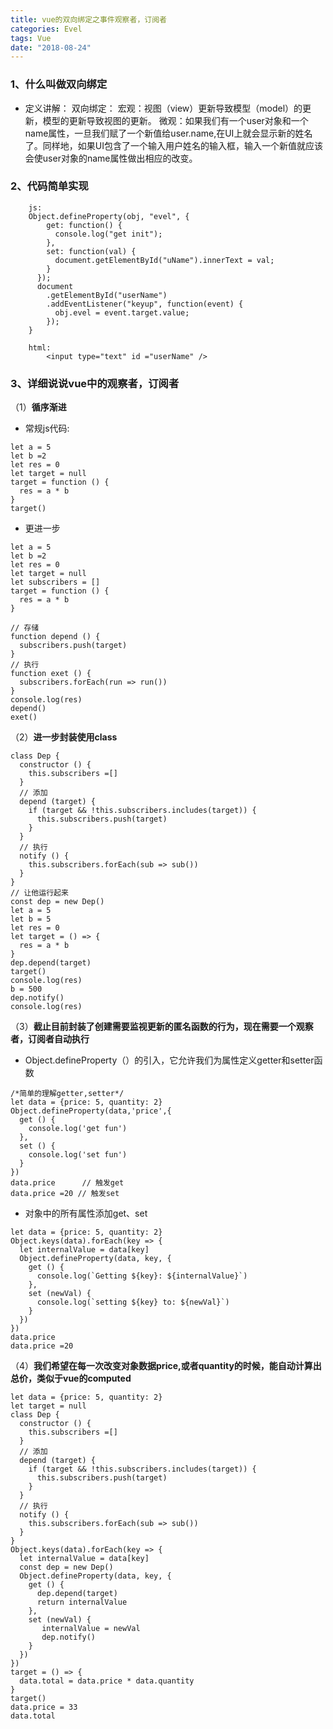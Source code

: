 ```yaml
---
title: vue的双向绑定之事件观察者，订阅者
categories: Evel
tags: Vue
date: "2018-08-24"
---
```



### 1、什么叫做双向绑定
- 定义讲解：
双向绑定：
宏观：视图（view）更新导致模型（model）的更新，模型的更新导致视图的更新。
微观：如果我们有一个user对象和一个name属性，一旦我们赋了一个新值给user.name,在UI上就会显示新的姓名了。同样地，如果UI包含了一个输入用户姓名的输入框，输入一个新值就应该会使user对象的name属性做出相应的改变。

### 2、代码简单实现
```
    js:
    Object.defineProperty(obj, "evel", {
        get: function() {
          console.log("get init");
        },
        set: function(val) {
          document.getElementById("uName").innerText = val;
        }
      });
      document
        .getElementById("userName")
        .addEventListener("keyup", function(event) {
          obj.evel = event.target.value;
        });
    }

    html:
    	<input type="text" id ="userName" />
```
 
### 3、详细说说vue中的观察者，订阅者
（1）**循序渐进**
- 常规js代码:
```
let a = 5
let b =2
let res = 0
let target = null
target = function () {
  res = a * b
}
target()
```
- 更进一步
```
let a = 5
let b =2
let res = 0
let target = null
let subscribers = []
target = function () {
  res = a * b
}

// 存储
function depend () {
  subscribers.push(target)
}
// 执行
function exet () {
  subscribers.forEach(run => run())
}
console.log(res)
depend()
exet()
```

（2）**进一步封装使用class**
```
class Dep {
  constructor () {
    this.subscribers =[]
  }
  // 添加
  depend (target) {
    if (target && !this.subscribers.includes(target)) {
      this.subscribers.push(target)
    }
  }
  // 执行
  notify () {
    this.subscribers.forEach(sub => sub())
  }
}
// 让他运行起来
const dep = new Dep()
let a = 5
let b = 5
let res = 0
let target = () => {
  res = a * b
}
dep.depend(target)
target()
console.log(res)
b = 500
dep.notify()
console.log(res)
```

（3）**截止目前封装了创建需要监视更新的匿名函数的行为，现在需要一个观察者，订阅者自动执行**
- Object.defineProperty（）的引入，它允许我们为属性定义getter和setter函数
```
/*简单的理解getter,setter*/
let data = {price: 5, quantity: 2}
Object.defineProperty(data,'price',{
  get () {
    console.log('get fun')
  },
  set () {
    console.log('set fun')
  }
})
data.price      // 触发get
data.price =20 // 触发set
```
- 对象中的所有属性添加get、set
```
let data = {price: 5, quantity: 2}
Object.keys(data).forEach(key => {
  let internalValue = data[key]
  Object.defineProperty(data, key, {
    get () {
      console.log(`Getting ${key}: ${internalValue}`)
    },
    set (newVal) {
      console.log(`setting ${key} to: ${newVal}`)
    }
  })
})
data.price
data.price =20
```
（4）**我们希望在每一次改变对象数据price,或者quantity的时候，能自动计算出总价，类似于vue的computed**
```
let data = {price: 5, quantity: 2}
let target = null
class Dep {
  constructor () {
    this.subscribers =[]
  }
  // 添加
  depend (target) {
    if (target && !this.subscribers.includes(target)) {
      this.subscribers.push(target)
    }
  }
  // 执行
  notify () {
    this.subscribers.forEach(sub => sub())
  }
}
Object.keys(data).forEach(key => {
  let internalValue = data[key]
  const dep = new Dep()
  Object.defineProperty(data, key, {
    get () {
      dep.depend(target)
      return internalValue
    },
    set (newVal) {
       internalValue = newVal
       dep.notify()
    }
  })
})
target = () => {
  data.total = data.price * data.quantity
}
target()
data.price = 33
data.total 
```